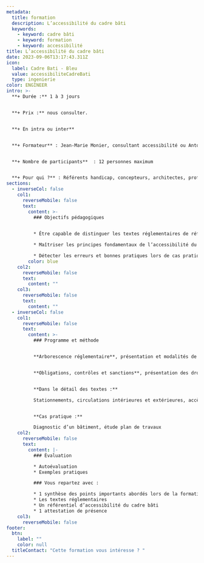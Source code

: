 ```yaml
---
metadata:
  title: formation
  description: L’accessibilité du cadre bâti
  keywords:
    - keyword: cadre bâti
    - keyword: formation
    - keyword: accessibilité
title: L’accessibilité du cadre bâti
date: 2023-09-06T13:17:43.311Z
icon:
  label: Cadre Bati - Bleu
  value: accessibiliteCadreBati
  type: ingenierie
color: ENGINEER
intro: >-
  **+ Durée :** 1 à 3 jours


  **+﻿ Prix :** nous consulter.


  **+﻿ En intra ou inter**


  **+ Formateur** : Jean-Marie Monier, consultant accessibilité ou Antoine Tesson, consultant accessibilité


  **+ Nombre de participants**  : 12 personnes maximum


  **+ Pour qui ?** : Référents handicap, concepteurs, architectes, professionnels souhaitant renforcer ses connaissances et appliquer l’accessibilité
sections:
  - inverseCol: false
    col1:
      reverseMobile: false
      text:
        content: >-
          ### Objectifs pédagogiques
          		

          * Être capable de distinguer les textes réglementaires de référence

          * Maîtriser les principes fondamentaux de l’accessibilité du cadre bâti

          * Détecter les erreurs et bonnes pratiques lors de cas pratiques (Photos et plans)
        color: blue
    col2:
      reverseMobile: false
      text:
        content: ""
    col3:
      reverseMobile: false
      text:
        content: ""
  - inverseCol: false
    col1:
      reverseMobile: false
      text:
        content: >-
          ### Programme et méthode


          **Arborescence réglementaire**, présentation et modalités de lecture


          **Obligations, contrôles et sanctions**, présentation des droits et devoirs. 


          **Dans le détail des textes :** 

          Stationnements, circulations intérieures et extérieures, accès, accueil, WC, douches, vestiaires, réception de public assis.


          **Cas pratique :** 

          Diagnostic d’un bâtiment, étude plan de travaux
    col2:
      reverseMobile: false
      text:
        content: |-
          ### Évaluation

          * Autoévaluation
          * Exemples pratiques

          ### Vous repartez avec :

          * 1 synthèse des points importants abordés lors de la formation
          * Les textes réglementaires
          * Un référentiel d’accessibilité du cadre bâti
          * 1 attestation de présence
    col3:
      reverseMobile: false
footer:
  btn:
    label: ""
    color: null
  titleContact: "Cette formation vous intéresse ? "
---
```

